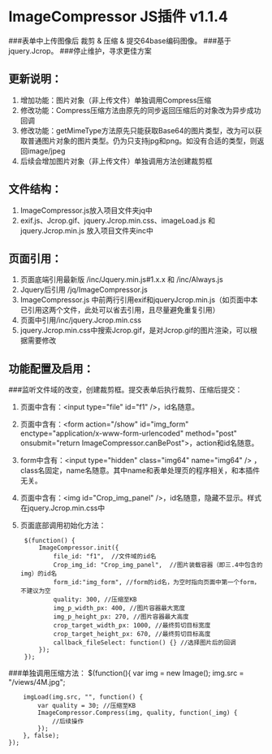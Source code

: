 # ImageCompressor JS插件 v1.1.4
###表单中上传图像后 裁剪 & 压缩 & 提交64base编码图像。
###基于jquery.Jcrop。
###停止维护，寻求更佳方案

更新说明：
-------------
1. 增加功能：图片对象（非上传文件）单独调用Compress压缩
2. 修改功能：Compress压缩方法由原先的同步返回压缩后的对象改为异步成功回调
3. 修改功能：getMimeType方法原先只能获取Base64的图片类型，改为可以获取普通图片对象的图片类型。仍为只支持jpg和png。如没有合适的类型，则返回image/jpeg
4. 后续会增加图片对象（非上传文件）单独调用方法创建裁剪框

文件结构：
-------------
1. ImageCompressor.js放入项目文件夹jq中
2. exif.js、Jcrop.gif、jquery.Jcrop.min.css、imageLoad.js 和 jquery.Jcrop.min.js 放入项目文件夹inc中

页面引用：
-------------
1. 页面底端引用最新版 /inc/Jquery.min.js#1.x.x 和 /inc/Always.js
2. Jquery后引用 /jq/ImageCompressor.js
3. ImageCompressor.js 中前两行引用exif和jqueryJcrop.min.js（如页面中本已引用这两个文件，此处可以省去引用，且尽量避免重复引用）
4. 页面<head>中引用/inc/jquery.Jcrop.min.css
5. jquery.Jcrop.min.css中搜索Jcrop.gif，是对Jcrop.gif的图片渲染，可以根据需要修改

功能配置及启用：
--------------

###监听文件域的改变，创建裁剪框。提交表单后执行裁剪、压缩后提交：
1. 页面中含有：\<input type="file" id="f1" />，id名随意。
2. 页面中含有：\<form action="/show" id="img_form" enctype="application/x-www-form-urlencoded" method="post" onsubmit="return ImageCompressor.canBePost">，action和id名随意。
3. form中含有：\<input type="hidden" class="img64" name="img64" /> <input type="hidden" class="ext" name="ext" />，class名固定，name名随意。其中name和表单处理页的程序相关，和本插件无关。
4. 页面中含有：\<img id="Crop_img_panel" />，id名随意，隐藏不显示。样式在jquery.Jcrop.min.css中
5. 页面底部调用初始化方法：

		$(function() {
	        ImageCompressor.init({
	            file_id: "f1",	//文件域的id名
	            Crop_img_id: "Crop_img_panel",	//图片装载容器（即三.4中包含的img）的id名
	            form_id:"img_form",	//form的id名，为空时指向页面中第一个form，不建议为空
	            quality: 300, //压缩至KB
	            img_p_width_px: 400, //图片容器最大宽度
	            img_p_height_px: 270, //图片容器最大高度
	            crop_target_width_px: 1000, //最终剪切目标宽度
	            crop_target_height_px: 670, //最终剪切目标高度
	            callback_fileSelect: function() {} //选择图片后的回调
	        });
	    });

###单独调用压缩方法：
	<script src="/inc/imageLoad.js" type="text/javascript"></script>
	$(function(){
        var img = new Image();
        img.src = "/views/4M.jpg";

        imgLoad(img.src, "", function() {
            var quality = 30; //压缩至KB
            ImageCompressor.Compress(img, quality, function(_img) {
                //后续操作
            });
        }, false);
	});
